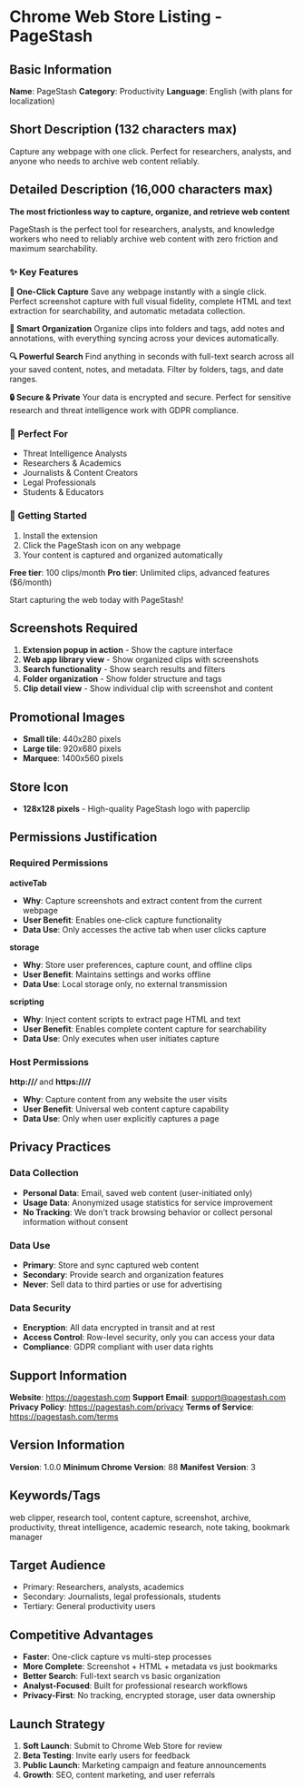 # Chrome Web Store Listing - PageStash

## Basic Information

**Name**: PageStash
**Category**: Productivity
**Language**: English (with plans for localization)

## Short Description (132 characters max)
Capture any webpage with one click. Perfect for researchers, analysts, and anyone who needs to archive web content reliably.

## Detailed Description (16,000 characters max)

**The most frictionless way to capture, organize, and retrieve web content**

PageStash is the perfect tool for researchers, analysts, and knowledge workers who need to reliably archive web content with zero friction and maximum searchability.

### ✨ Key Features

**🚀 One-Click Capture**
Save any webpage instantly with a single click. Perfect screenshot capture with full visual fidelity, complete HTML and text extraction for searchability, and automatic metadata collection.

**📁 Smart Organization**
Organize clips into folders and tags, add notes and annotations, with everything syncing across your devices automatically.

**🔍 Powerful Search**
Find anything in seconds with full-text search across all your saved content, notes, and metadata. Filter by folders, tags, and date ranges.

**🔒 Secure & Private**
Your data is encrypted and secure. Perfect for sensitive research and threat intelligence work with GDPR compliance.

### 🎯 Perfect For
- Threat Intelligence Analysts
- Researchers & Academics  
- Journalists & Content Creators
- Legal Professionals
- Students & Educators

### 🚀 Getting Started
1. Install the extension
2. Click the PageStash icon on any webpage
3. Your content is captured and organized automatically

**Free tier**: 100 clips/month
**Pro tier**: Unlimited clips, advanced features ($6/month)

Start capturing the web today with PageStash!

## Screenshots Required
1. **Extension popup in action** - Show the capture interface
2. **Web app library view** - Show organized clips with screenshots
3. **Search functionality** - Show search results and filters
4. **Folder organization** - Show folder structure and tags
5. **Clip detail view** - Show individual clip with screenshot and content

## Promotional Images
- **Small tile**: 440x280 pixels
- **Large tile**: 920x680 pixels  
- **Marquee**: 1400x560 pixels

## Store Icon
- **128x128 pixels** - High-quality PageStash logo with paperclip

## Permissions Justification

### Required Permissions

**activeTab**
- **Why**: Capture screenshots and extract content from the current webpage
- **User Benefit**: Enables one-click capture functionality
- **Data Use**: Only accesses the active tab when user clicks capture

**storage**
- **Why**: Store user preferences, capture count, and offline clips
- **User Benefit**: Maintains settings and works offline
- **Data Use**: Local storage only, no external transmission

**scripting**
- **Why**: Inject content scripts to extract page HTML and text
- **User Benefit**: Enables complete content capture for searchability
- **Data Use**: Only executes when user initiates capture

### Host Permissions

**http://*/*** and **https://*/*/**
- **Why**: Capture content from any website the user visits
- **User Benefit**: Universal web content capture capability
- **Data Use**: Only when user explicitly captures a page

## Privacy Practices

### Data Collection
- **Personal Data**: Email, saved web content (user-initiated only)
- **Usage Data**: Anonymized usage statistics for service improvement
- **No Tracking**: We don't track browsing behavior or collect personal information without consent

### Data Use
- **Primary**: Store and sync captured web content
- **Secondary**: Provide search and organization features
- **Never**: Sell data to third parties or use for advertising

### Data Security
- **Encryption**: All data encrypted in transit and at rest
- **Access Control**: Row-level security, only you can access your data
- **Compliance**: GDPR compliant with user data rights

## Support Information

**Website**: https://pagestash.com
**Support Email**: support@pagestash.com
**Privacy Policy**: https://pagestash.com/privacy
**Terms of Service**: https://pagestash.com/terms

## Version Information

**Version**: 1.0.0
**Minimum Chrome Version**: 88
**Manifest Version**: 3

## Keywords/Tags
web clipper, research tool, content capture, screenshot, archive, productivity, threat intelligence, academic research, note taking, bookmark manager

## Target Audience
- Primary: Researchers, analysts, academics
- Secondary: Journalists, legal professionals, students
- Tertiary: General productivity users

## Competitive Advantages
- **Faster**: One-click capture vs multi-step processes
- **More Complete**: Screenshot + HTML + metadata vs just bookmarks
- **Better Search**: Full-text search vs basic organization
- **Analyst-Focused**: Built for professional research workflows
- **Privacy-First**: No tracking, encrypted storage, user data ownership

## Launch Strategy
1. **Soft Launch**: Submit to Chrome Web Store for review
2. **Beta Testing**: Invite early users for feedback
3. **Public Launch**: Marketing campaign and feature announcements
4. **Growth**: SEO, content marketing, and user referrals
